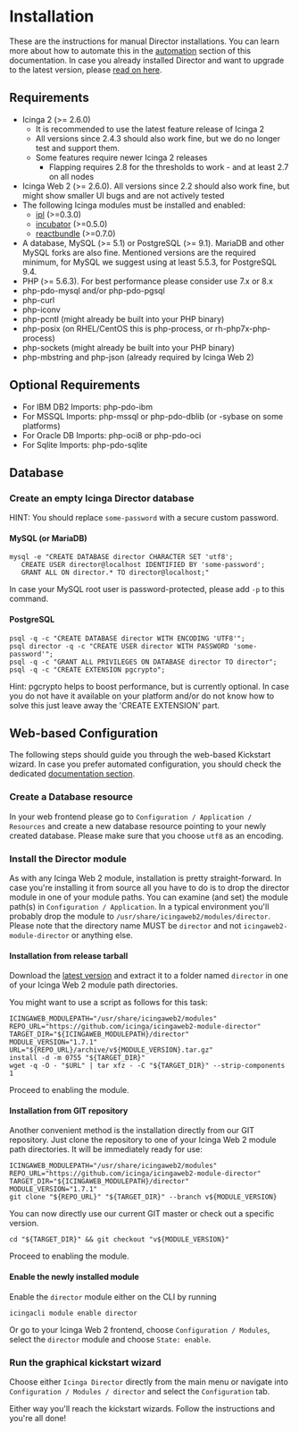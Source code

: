 <a id="Installation"></a>Installation
=====================================

These are the instructions for manual Director installations. You can
learn more about how to automate this in the [automation](03-Automation.md) section
of this documentation. In case you already installed Director and want to upgrade
to the latest version, please [read on here](05-Upgrading.md).

Requirements
------------

* Icinga 2 (&gt;= 2.6.0)
  * It is recommended to use the latest feature release of Icinga 2
  * All versions since 2.4.3 should also work fine, but
    we do no longer test and support them.
  * Some features require newer Icinga 2 releases
    * Flapping requires 2.8 for the thresholds to work - and at least 2.7 on all
      nodes
* Icinga Web 2 (&gt;= 2.6.0). All versions since 2.2 should also work fine, but
  might show smaller UI bugs and are not actively tested
* The following Icinga modules must be installed and enabled:
  * [ipl](https://github.com/Icinga/icingaweb2-module-ipl) (>=0.3.0)
  * [incubator](https://github.com/Icinga/icingaweb2-module-incubator) (>=0.5.0)
  * [reactbundle](https://github.com/Icinga/icingaweb2-module-reactbundle) (>=0.7.0)
* A database, MySQL (&gt;= 5.1) or PostgreSQL (&gt;= 9.1). MariaDB and other
  MySQL forks are also fine. Mentioned versions are the required minimum,
  for MySQL we suggest using at least 5.5.3, for PostgreSQL 9.4.
* PHP (>= 5.6.3). For best performance please consider use 7.x or 8.x
* php-pdo-mysql and/or php-pdo-pgsql
* php-curl
* php-iconv
* php-pcntl (might already be built into your PHP binary)
* php-posix (on RHEL/CentOS this is php-process, or rh-php7x-php-process)
* php-sockets (might already be built into your PHP binary)
* php-mbstring and php-json (already required by Icinga Web 2)

Optional Requirements
---------------------
* For IBM DB2 Imports: php-pdo-ibm
* For MSSQL Imports: php-mssql or php-pdo-dblib (or -sybase on some platforms)
* For Oracle DB Imports: php-oci8 or php-pdo-oci
* For Sqlite Imports: php-pdo-sqlite

Database
--------

### Create an empty Icinga Director database

HINT: You should replace `some-password` with a secure custom password.

#### MySQL (or MariaDB)

    mysql -e "CREATE DATABASE director CHARACTER SET 'utf8';
       CREATE USER director@localhost IDENTIFIED BY 'some-password';
       GRANT ALL ON director.* TO director@localhost;"

In case your MySQL root user is password-protected, please add `-p` to this
command.

#### PostgreSQL


    psql -q -c "CREATE DATABASE director WITH ENCODING 'UTF8'";
    psql director -q -c "CREATE USER director WITH PASSWORD 'some-password'";
    psql -q -c "GRANT ALL PRIVILEGES ON DATABASE director TO director";
    psql -q -c "CREATE EXTENSION pgcrypto";

Hint: pgcrypto helps to boost performance, but is currently optional. In case you
do not have it available on your platform and/or do not know how to solve this
just leave away the 'CREATE EXTENSION' part.

Web-based Configuration
-----------------------

The following steps should guide you through the web-based Kickstart wizard.
In case you prefer automated configuration, you should check the dedicated
[documentation section](03-Automation.md).

### Create a Database resource

In your web frontend please go to `Configuration / Application / Resources`
and create a new database resource pointing to your newly created database.
Please make sure that you choose `utf8` as an encoding.


### Install the Director module

As with any Icinga Web 2 module, installation is pretty straight-forward. In
case you're installing it from source all you have to do is to drop the director
module in one of your module paths. You can examine (and set) the module path(s)
in `Configuration / Application`. In a typical environment you'll probably drop the
module to `/usr/share/icingaweb2/modules/director`. Please note that the directory
name MUST be `director` and not `icingaweb2-module-director` or anything else.

#### Installation from release tarball

Download the [latest version](https://github.com/Icinga/icingaweb2-module-director/releases)
and extract it to a folder named `director` in one of your Icinga Web 2 module path directories.

You might want to use a script as follows for this task:

    ICINGAWEB_MODULEPATH="/usr/share/icingaweb2/modules"
    REPO_URL="https://github.com/icinga/icingaweb2-module-director"
    TARGET_DIR="${ICINGAWEB_MODULEPATH}/director"
    MODULE_VERSION="1.7.1"
    URL="${REPO_URL}/archive/v${MODULE_VERSION}.tar.gz"
    install -d -m 0755 "${TARGET_DIR}"
    wget -q -O - "$URL" | tar xfz - -C "${TARGET_DIR}" --strip-components 1

Proceed to enabling the module.

#### Installation from GIT repository

Another convenient method is the installation directly from our GIT repository.
Just clone the repository to one of your Icinga Web 2 module path directories.
It will be immediately ready for use:


    ICINGAWEB_MODULEPATH="/usr/share/icingaweb2/modules"
    REPO_URL="https://github.com/icinga/icingaweb2-module-director"
    TARGET_DIR="${ICINGAWEB_MODULEPATH}/director"
    MODULE_VERSION="1.7.1"
    git clone "${REPO_URL}" "${TARGET_DIR}" --branch v${MODULE_VERSION}

You can now directly use our current GIT master or check out a specific version.

    cd "${TARGET_DIR}" && git checkout "v${MODULE_VERSION}"

Proceed to enabling the module.

#### Enable the newly installed module

Enable the `director` module either on the CLI by running

    icingacli module enable director

Or go to your Icinga Web 2 frontend, choose `Configuration / Modules`,
select the `director` module and choose `State: enable`.

### Run the graphical kickstart wizard

Choose either `Icinga Director` directly from the main menu or
navigate into `Configuration / Modules / director` and select the `Configuration`
tab.

Either way you'll reach the kickstart wizards. Follow the instructions and
you're all done!
